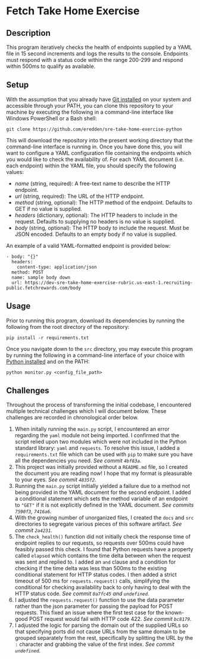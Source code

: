 # Fetch Take Home Exercise

## Description

This program iteratively checks the health of endpoints supplied by a YAML file in 15 second increments and logs the results to the console. Endpoints must respond with a status code within the range 200-299 and respond within 500ms to qualify as available.

## Setup

With the assumption that you already have [Git installed](https://git-scm.com/book/en/v2/Getting-Started-Installing-Git) on your system and accessible through your PATH, you can clone this repository to your machine by executing the following in a command-line interface like Windows PowerShell or a Bash shell:
```
git clone https://github.com/eredden/sre-take-home-exercise-python
```

This will download the repository into the present working directory that the command-line interface is running in. Once you have done this, you will want to configure a YAML configuration file containing the endpoints which you would like to check the availability of. For each YAML document (i.e. each endpoint) within the YAML file, you should specify the following values:

- *name* (string, required): A free-text name to describe the HTTP endpoint.
- *url* (string, required): The URL of the HTTP endpoint.
- *method* (string, optional): The HTTP method of the endpoint. Defaults to GET if no value is supplied.
- *headers* (dictionary, optional): The HTTP headers to include in the request. Defaults to supplying no headers is no value is supplied.
- *body* (string, optional): The HTTP body to include the request. Must be JSON encoded. Defaults to an empty body if no value is supplied.

An example of a valid YAML-formatted endpoint is provided below:
```
- body: "{}"
  headers:
    content-type: application/json
  method: POST
  name: sample body down
  url: https://dev-sre-take-home-exercise-rubric.us-east-1.recruiting-public.fetchrewards.com/body
```

## Usage

Prior to running this program, download its dependencies by running the following from the root directory of the repository:
```
pip install -r requirements.txt
```

Once you navigate down to the `src` directory, you may execute this program by running the following in a command-line interface of your choice with [Python installed](https://wiki.python.org/moin/BeginnersGuide/Download) and on the PATH:
```
python monitor.py <config_file_path>
```

## Challenges

Throughout the process of transforming the initial codebase, I encountered multiple technical challenges which I will document below. These challenges are recorded in chronological order below.

1. When initally running the `main.py` script, I encountered an error regarding the `yaml` module not being imported. I confirmed that the script relied upon two modules which were not included in the Python standard library: `yaml` and `requests`. To resolve this issue, I added a `requirements.txt` file which can be used with `pip` to make sure you have all the dependencies you need. 
*See commit `4bf83a`.*
2. This project was initially provided without a `README.md` file, so I created the document you are reading now! I hope that my format is pleasurable to your eyes. *See commit `4835f2`.*
3. Running the `main.py` script initially yielded a failure due to a method not being provided in the YAML document for the second endpoint. I added a conditional statement which sets the method variable of an endpoint to `"GET"` if it is not explicitly defined in the YAML document. *See commits `7590f3`, `7416a6`.*
4. With the growing number of unorganized files, I created the `docs` and `src` directories to segregate various pieces of this software artifact. *See commit `2a4231`.*
5. The `check_health()` function did not initially check the response time of endpoint replies to our requests, so requests over 500ms could have feasibly passed this check. I found that Python requests have a property called `elapsed` which contains the time delta between when the request was sent and replied to. I added an `and` clause and a condition for checking if the time delta was less than 500ms to the existing conditional statement for HTTP status codes. I then added a strict timeout of 500 ms for `requests.request()` calls, simplifying the conditional for checking availability back to only having to deal with the HTTP status code. *See commit `0a7fc45` and `undefined`.*
6. I adjusted the `requests.request()` function to use the data parameter rather than the json parameter for passing the payload for POST requests. This fixed an issue where the first test case for the known-good POST request would fail with HTTP code 422. *See commit `bc8179`.*
7. I adjusted the logic for parsing the domain out of the supplied URLs so that specifying ports did not cause URLs from the same domain to be grouped separately from the rest, specifically by splitting the URL by the `:` character and grabbing the value of the first index. *See commit `undefined`.*